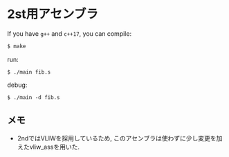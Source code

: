 # 2st用アセンブラ

If you have `g++` and `c++17`, you can compile:
```bash
$ make 
```

run:
```
$ ./main fib.s
```

debug:
```
$ ./main -d fib.s
```

## メモ

- 2ndではVLIWを採用しているため, このアセンブラは使わずに少し変更を加えたvliw_assを用いた. 
